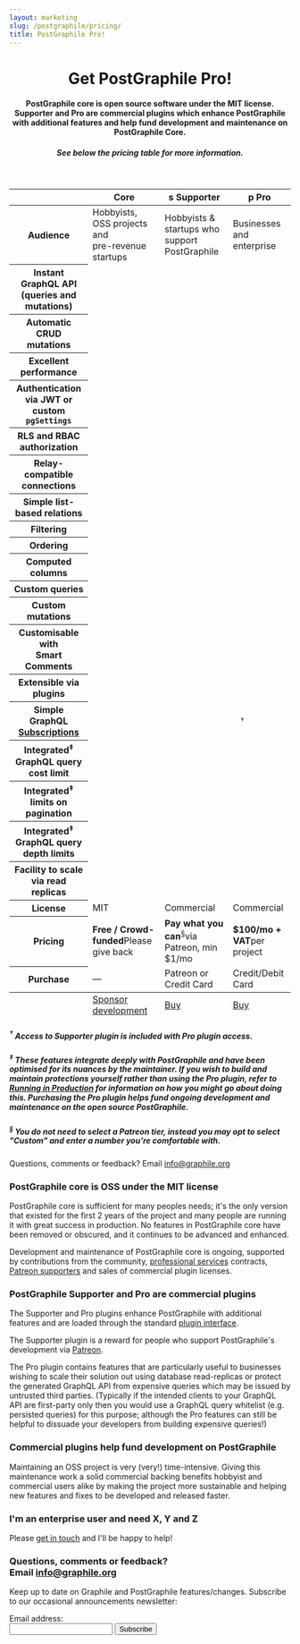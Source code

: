 ```yaml
---
layout: marketing
slug: /postgraphile/pricing/
title: PostGraphile Pro!
---
```


<header class='hero simple'>
<div class='container'>
<div class='row'>
<div class='col-xs-12'>
<div class='hero-block'>

# Get PostGraphile Pro!

#### PostGraphile core is open source software under the MIT license. Supporter and Pro are commercial plugins which enhance PostGraphile with additional features and help fund development and maintenance on PostGraphile Core.

##### See below the pricing table for more information.

</div>
</div>
</div>
</div>
</header>

<!-- **************************************** -->

<section>
<div class='container'>

<div class='row'>
<div class='text-center col-xs-12'>

<table class='pricing-table'>
  <thead>

<tr>
  <th></th>
  <th><span class="f3 fab fa-github"></span> Core</th>
  <th><span class='plan-supporter'><span class='first-letter'>s</span></span> Supporter</th>
  <th><span class='plan-pro'><span class='first-letter'>p</span></span> Pro</th>
</tr>

</thead>
<tbody>

<tr>
  <th>Audience</th>
  <td>Hobbyists, OSS projects and<br />pre-revenue startups</td>
  <td>Hobbyists & startups who support PostGraphile</td>
  <td>Businesses and enterprise</td>
</tr>

<tr>
  <th>Instant GraphQL API<br />(queries and mutations)</th>
  <td><span class='fas fa-check-circle'></span></td>
  <td><span class='fas fa-check-circle'></span></td>
  <td><span class='fas fa-check-circle'></span></td>
</tr>

<tr>
  <th>Automatic CRUD mutations</th>
  <td><span class='fas fa-check-circle'></span></td>
  <td><span class='fas fa-check-circle'></span></td>
  <td><span class='fas fa-check-circle'></span></td>
</tr>

<tr>
  <th>Excellent performance</th>
  <td><span class='fas fa-check-circle'></span></td>
  <td><span class='fas fa-check-circle'></span></td>
  <td><span class='fas fa-check-circle'></span></td>
</tr>

<tr>
  <th>Authentication via JWT or custom <code>pgSettings</code></th>
  <td><span class='fas fa-check-circle'></span></td>
  <td><span class='fas fa-check-circle'></span></td>
  <td><span class='fas fa-check-circle'></span></td>
</tr>

<tr>
  <th>RLS and RBAC authorization</th>
  <td><span class='fas fa-check-circle'></span></td>
  <td><span class='fas fa-check-circle'></span></td>
  <td><span class='fas fa-check-circle'></span></td>
</tr>

<tr>
  <th>Relay-compatible connections</th>
  <td><span class='fas fa-check-circle'></span></td>
  <td><span class='fas fa-check-circle'></span></td>
  <td><span class='fas fa-check-circle'></span></td>
</tr>

<tr>
  <th>Simple list-based relations</th>
  <td><span class='fas fa-check-circle'></span></td>
  <td><span class='fas fa-check-circle'></span></td>
  <td><span class='fas fa-check-circle'></span></td>
</tr>

<tr>
  <th>Filtering</th>
  <td><span class='fas fa-check-circle'></span></td>
  <td><span class='fas fa-check-circle'></span></td>
  <td><span class='fas fa-check-circle'></span></td>
</tr>

<tr>
  <th>Ordering</th>
  <td><span class='fas fa-check-circle'></span></td>
  <td><span class='fas fa-check-circle'></span></td>
  <td><span class='fas fa-check-circle'></span></td>
</tr>

<tr>
  <th>Computed columns</th>
  <td><span class='fas fa-check-circle'></span></td>
  <td><span class='fas fa-check-circle'></span></td>
  <td><span class='fas fa-check-circle'></span></td>
</tr>

<tr>
  <th>Custom queries</th>
  <td><span class='fas fa-check-circle'></span></td>
  <td><span class='fas fa-check-circle'></span></td>
  <td><span class='fas fa-check-circle'></span></td>
</tr>

<tr>
  <th>Custom mutations</th>
  <td><span class='fas fa-check-circle'></span></td>
  <td><span class='fas fa-check-circle'></span></td>
  <td><span class='fas fa-check-circle'></span></td>
</tr>

<tr>
  <th>Customisable with<br />Smart Comments</th>
  <td><span class='fas fa-check-circle'></span></td>
  <td><span class='fas fa-check-circle'></span></td>
  <td><span class='fas fa-check-circle'></span></td>
</tr>

<tr>
  <th>Extensible via plugins</th>
  <td><span class='fas fa-check-circle'></span></td>
  <td><span class='fas fa-check-circle'></span></td>
  <td><span class='fas fa-check-circle'></span></td>
</tr>

<tr>
  <th>Simple GraphQL <a href="/postgraphile/subscriptions/">Subscriptions</a></th>
  <td><span class='fas fa-times-circle'></span></td>
  <td><span class='fas fa-check-circle'></span></td>
  <td><sup style="visibility: hidden">&nbsp;†</sup><span class='fas fa-check-circle'></span><sup>&nbsp;†</sup></td>
</tr>

<tr>
  <th>Integrated<sup>‡</sup> GraphQL query cost limit</th>
  <td><span class='fas fa-times-circle'></span></td>
  <td><span class='fas fa-times-circle'></span></td>
  <td><span class='fas fa-check-circle'></span></td>
</tr>

<tr>
  <th>Integrated<sup>‡</sup> limits on pagination</th>
  <td><span class='fas fa-times-circle'></span></td>
  <td><span class='fas fa-times-circle'></span></td>
  <td><span class='fas fa-check-circle'></span></td>
</tr>

<tr>
  <th>Integrated<sup>‡</sup> GraphQL query depth limits</th>
  <td><span class='fas fa-times-circle'></span></td>
  <td><span class='fas fa-times-circle'></span></td>
  <td><span class='fas fa-check-circle'></span></td>
</tr>

<tr>
  <th>Facility to scale via read replicas</th>
  <td><span class='fas fa-times-circle'></span></td>
  <td><span class='fas fa-times-circle'></span></td>
  <td><span class='fas fa-check-circle'></span></td>
</tr>

<tr>
  <th>License</th>
  <td>MIT</td>
  <td>Commercial</td>
  <td>Commercial</td>
</tr>

<tr>
  <th>Pricing</th>
  <td><strong>Free / Crowd-funded</strong><span class='note'>Please give back</span></td>
  <td><strong>Pay what you can</strong><sup>§</sup><span class='note'>via Patreon, min $1/mo</span></td>
  <td><strong>$100/mo + VAT</strong><span class='note'>per project</span></td>
</tr>

<tr>
  <th>Purchase</th>
  <td>&mdash;</td>
  <td>Patreon or Credit Card</td>
  <td>Credit/Debit Card</td>
</tr>

  </tbody>
  <tfoot>

<tr>
  <th></th>
  <td><a class='button--solid' href='https://patreon.com/benjie'>Sponsor development <span class='fas fa-external-link-square-alt'></span></a></td>
  <td><a class='button--solid' href='https://store.graphile.com'>Buy <span class='fas fa-external-link-square-alt'></span></a></td>
  <td><a class='button--solid' href='https://store.graphile.com'>Buy <span class='fas fa-external-link-square-alt'></span></a></td>
</tr>

  </tfoot>

</table>

##### <sup>†</sup> Access to Supporter plugin is included with Pro plugin access.

##### <sup>‡</sup> These features integrate deeply with PostGraphile and have been optimised for its nuances by the maintainer. If you wish to build and maintain protections yourself rather than using the Pro plugin, refer to [Running in Production](/postgraphile/production/) for information on how you might go about doing this. Purchasing the Pro plugin helps fund ongoing development and maintenance on the open source PostGraphile.

##### <sup>§</sup> You do not need to select a Patreon tier, instead you may opt to select "Custom" and enter a number you're comfortable with.

Questions, comments or feedback? Email <a href="mailto:info@graphile.org?subject=Pricing%20question/comment/feedback:)">info@graphile.org</a>

</div>
</div>

</div>
</section>

<section>
<div class='container'>

<div class='row'>
<div class='text-center col-xs-12'>

### PostGraphile core is OSS under the MIT license

PostGraphile core is sufficient for many peoples needs; it's the only version
that existed for the first 2 years of the project and many people are running
it with great success in production. No features in PostGraphile core have
been removed or obscured, and it continues to be advanced and enhanced.

Development and maintenance of PostGraphile core is ongoing, supported by
contributions from the community, [professional services](/support/) contracts,
[Patreon supporters](https://patreon.com/benjie) and sales of commercial plugin
licenses.

### PostGraphile Supporter and Pro are commercial plugins

The Supporter and Pro plugins enhance PostGraphile with additional features and
are loaded through the standard [plugin interface](/postgraphile/plugins/).

The Supporter plugin is a reward for people who support PostGraphile's
development via [Patreon](https://patreon.com/benjie).

The Pro plugin contains features that are particularly useful to businesses
wishing to scale their solution out using database read-replicas or protect the
generated GraphQL API from expensive queries which may be issued by untrusted
third parties. (Typically if the intended clients to your GraphQL API are
first-party only then you would use a GraphQL query whitelist (e.g. persisted
queries) for this purpose; although the Pro features can still be helpful to
dissuade your developers from building expensive queries!)

### Commercial plugins help fund development on PostGraphile

Maintaining an OSS project is very (very!) time-intensive. Giving this
maintenance work a solid commercial backing benefits hobbyist and commercial
users alike by making the project more sustainable and helping new features and
fixes to be developed and released faster.

### I'm an enterprise user and need X, Y and Z

Please [get in touch](mailto:benjie@graphile.org?subject=Enterprise) and I'll
be happy to help!

</div>
</div>
</div>
</section>

<!-- **************************************** -->

<section class='mailinglist'>
<div class='container'>

<div class='row'>
<div class='col-xs-12'>
<div class='hero-block'>

<h3>
Questions, comments or feedback?
<br />
Email <a href="mailto:info@graphile.org?subject=Pricing%20question/comment/feedback:)">info@graphile.org</a>
</h3>

<form action="//graphile.us16.list-manage.com/subscribe/post?u=d103f710cf00a9273b55e8e9b&amp;id=c3a9eb5c4e" method="post"
id="mc-embedded-subscribe-form" name="mc-embedded-subscribe-form" class="validate" target="_blank" novalidate>
  <div id="mc_embed_signup_scroll" class="center hero-block">
    <p>Keep up to date on Graphile and PostGraphile features/changes.
    Subscribe to our occasional announcements newsletter:</p>
    <div class="mc-field-group form-inline justify-content-center">
      <div class='form-group'>
        <div class="mb2">
          <label class="label--small" for="mce-EMAIL">Email address:</label>
        </div>
          <input
            autocapitalize="off"
            autocomplete="off"
            autocorrect="off"
            class="input-text mb0-ns mb1"
            id="mce-EMAIL"
            name="EMAIL"
            spellcheck="false"
            type="email"
            value=""
          />
        <!-- real people should not fill this in and expect good things - do not remove this or risk form bot signups-->
        <div style="position: absolute; left: -5000px;" aria-hidden="true"><input type="text" name="b_d103f710cf00a9273b55e8e9b_c3a9eb5c4e" tabindex="-1" value="" /></div>
        <input
          class="button--solid"
          id="mc-embedded-subscribe"
          name="subscribe"
          type="submit"
          value="Subscribe"
        />
      </div>
      <div id="mce-responses" class="clear">
        <div class="response" id="mce-error-response" style="display:none"></div>
        <div class="response" id="mce-success-response" style="display:none"></div>
      </div>
    </div>
  </div>
</form>

</div>
</div>
</div>

</div>
</section>

<!-- **************************************** -->
